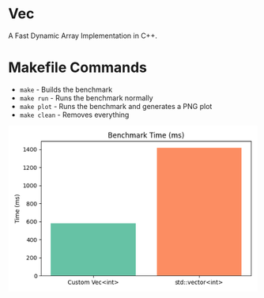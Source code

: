 # Vec
A Fast Dynamic Array Implementation in C++.

# Makefile Commands
- `make` - Builds the benchmark
- `make run` - Runs the benchmark normally
- `make plot` - Runs the benchmark and generates a PNG plot
- `make clean` - Removes everything

 ![Benchmark Results](https://github.com/ankushT369/Vec/blob/main/benchmark.png)

